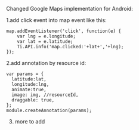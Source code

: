 Changed Google Maps implementation for Android:

1.add click event into map event like this:

	map.addEventListener('click', function(e) {
	    var lng = e.longitude;
	    var lat = e.latitude;
		Ti.API.info('map.clicked:'+lat+','+lng);
	});
	
2.add annotation by resource id:

	var params = {
	  latitude:lat,
	  longitude:lng,
	  animate:true,
	  image: img, //resourceId,
	  draggable: true,
	};
	module.createAnnotation(params);
  
3. more to add
